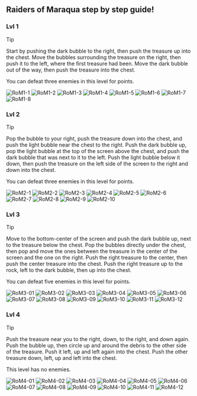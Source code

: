 ## Raiders of Maraqua step by step guide!

### Lvl 1
>[!TIP]
>Start by pushing the dark bubble to the right, then push the treasure up into the chest. Move the bubbles surrounding the treasure on the right, then push it to the left, where the first treasure had been. Move the dark bubble out of the way, then push the treasure into the chest.
>
>You can defeat three enemies in this level for points.

![RoM1-1](https://github.com/user-attachments/assets/8328fba3-12f2-4fa4-a281-82507b7809c3)
![RoM1-2](https://github.com/user-attachments/assets/525581f7-ff86-4b25-abe0-b47717e9f089)
![RoM1-3](https://github.com/user-attachments/assets/da2ebb57-465b-4e73-85ec-83bc4a01663c)
![RoM1-4](https://github.com/user-attachments/assets/8e0a75f2-7db5-4a90-87b5-8e3f8352091e)
![RoM1-5](https://github.com/user-attachments/assets/babcdf8c-0f0c-4ef1-ac9a-b925fa72ca92)
![RoM1-6](https://github.com/user-attachments/assets/dfd415d4-66f1-4917-8c16-65f1ade86840)
![RoM1-7](https://github.com/user-attachments/assets/c554987b-dd0f-4d94-aa8c-4bd594e29e0a)
![RoM1-8](https://github.com/user-attachments/assets/a8624d5b-a361-4202-8e9b-6594dc722a6a)

### Lvl 2
>[!TIP]
>Pop the bubble to your right, push the treasure down into the chest, and push the light bubble near the chest to the right. Push the dark bubble up, pop the light bubble at the top of the screen above the chest, and push the dark bubble that was next to it to the left. Push the light bubble below it down, then push the treasure on the left side of the screen to the right and down into the chest.
>
>You can defeat three enemies in this level for points.

![RoM2-1](https://github.com/user-attachments/assets/cdbd8e7b-7e81-423d-a6ff-eda55ec68c8c)
![RoM2-2](https://github.com/user-attachments/assets/7eb20b83-5be6-42a2-9b6d-68fbacf70ce8)
![RoM2-3](https://github.com/user-attachments/assets/f28f45e4-9157-43bd-9064-f33b4c5ae877)
![RoM2-4](https://github.com/user-attachments/assets/df267c6e-2047-4b8a-8673-9800867c3d78)
![RoM2-5](https://github.com/user-attachments/assets/7f3cb546-0999-4685-b1e3-a16e548bc084)
![RoM2-6](https://github.com/user-attachments/assets/fc4b2e55-4b93-4516-8c9f-ab64cd90cf87)
![RoM2-7](https://github.com/user-attachments/assets/d50809d9-09ca-46d2-a135-40c275b913e9)
![RoM2-8](https://github.com/user-attachments/assets/959ddf40-32b1-4c56-857d-01364dbe3305)
![RoM2-9](https://github.com/user-attachments/assets/4d23f071-a914-4537-8416-17cac97fdefc)
![RoM2-10](https://github.com/user-attachments/assets/6257bd3f-82cb-44cc-b95d-7a88983244ec)

### Lvl 3
>[!TIP]
>Move to the bottom-center of the screen and push the dark bubble up, next to the treasure below the chest. Pop the bubbles directly under the chest, then pop and move the ones between the treasure in the center of the screen and the one on the right. Push the right treasure to the center, then push the center treasure into the chest. Push the right treasure up to the rock, left to the dark bubble, then up into the chest.
>
>You can defeat five enemies in this level for points.

![RoM3-01](https://github.com/user-attachments/assets/28989bd7-1edd-4bb8-a557-267aa8e7a1c4)
![RoM3-02](https://github.com/user-attachments/assets/fa6623b2-dc93-4c61-ad29-e10d150cca38)
![RoM3-03](https://github.com/user-attachments/assets/552a0666-7cf5-42f5-97c5-7fead65a8f7a)
![RoM3-04](https://github.com/user-attachments/assets/6de34502-4ff8-423b-b35a-b5ac1e105ce1)
![RoM3-05](https://github.com/user-attachments/assets/aa7eacdc-7e5b-4b8f-8521-848bff07328e)
![RoM3-06](https://github.com/user-attachments/assets/25e8e4c1-e689-42e2-953b-b6132f22709d)
![RoM3-07](https://github.com/user-attachments/assets/8fdae895-68a8-4a71-9e3e-4738b83ac444)
![RoM3-08](https://github.com/user-attachments/assets/777a8beb-76ce-4226-bba3-95130a681b4a)
![RoM3-09](https://github.com/user-attachments/assets/3db0ad5e-2647-4823-8f52-8dbaccfe762f)
![RoM3-10](https://github.com/user-attachments/assets/ff7bf47d-01b2-4c4d-9601-b83f5cd6d0ce)
![RoM3-11](https://github.com/user-attachments/assets/b819d0b4-6603-476a-ab6a-1ad2821039a1)
![RoM3-12](https://github.com/user-attachments/assets/f416933f-3d36-477a-8a10-054957f7bea1)

### Lvl 4
>[!TIP]
>Push the treasure near you to the right, down, to the right, and down again. Push the bubble up, then circle up and around the debris to the other side of the treasure. Push it left, up and left again into the chest. Push the other treasure down, left, up and left into the chest.
>
>This level has no enemies.

![RoM4-01](https://github.com/user-attachments/assets/8881178c-074a-41a3-918c-ebeb042afabe)
![RoM4-02](https://github.com/user-attachments/assets/ac7af639-1a2d-4600-95de-6c318034d165)
![RoM4-03](https://github.com/user-attachments/assets/9968c3b8-74fd-448f-ba45-63f1a0aba813)
![RoM4-04](https://github.com/user-attachments/assets/b2c63c9a-e41c-4ef9-b98f-df1c1c21d412)
![RoM4-05](https://github.com/user-attachments/assets/03cd0e65-7209-4214-a558-389084370579)
![RoM4-06](https://github.com/user-attachments/assets/c61b396d-33da-45a4-b2a9-1a6fe3db7d76)
![RoM4-07](https://github.com/user-attachments/assets/ca3c36aa-8d92-4e35-8ca3-ac47736a4965)
![RoM4-08](https://github.com/user-attachments/assets/bf2886ae-00b4-457b-935c-bb0e11343917)
![RoM4-09](https://github.com/user-attachments/assets/ac905536-f9f9-4f87-86e2-7af80ecd0311)
![RoM4-10](https://github.com/user-attachments/assets/9f205897-f806-45c7-b778-d295d316bbb7)
![RoM4-11](https://github.com/user-attachments/assets/d74b3a72-7e69-4a0a-8c60-08afacc9fae8)
![RoM4-12](https://github.com/user-attachments/assets/2e6f6fc5-15c5-44b9-a809-8c5ea004186d)
